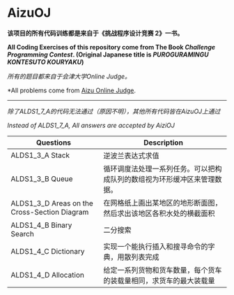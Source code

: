 # AizuOJ

**该项目的所有代码训练都是来自于《挑战程序设计竞赛 2》一书。**

**All Coding Exercises of this repository come from The Book *Challenge Programming Contest*. (Original Japanese title is *PUROGURAMINGU KONTESUTO KOURYAKU*)**

*所有的题目都来自于会津大学Online Judge。*

*All problems come from [Aizu Online Judge](http://judge.u-aizu.ac.jp/).

***

*除了ALDS1_7_A的代码无法通过（原因不明），其他所有代码皆在AizuOJ上通过*

*Instead of ALDS1_7_A, All answers are accepted by AiziOJ*

Questions | Description
-|---
ALDS1_3_A Stack | 逆波兰表达式求值
ALDS1_3_B Queue | 循环调度法处理一系列任务。可以把构成队列的数组视为环形缓冲区来管理数据。
ALDS1_3_D Areas on the Cross-Section Diagram | 在网格纸上画出某地区的地形断面图，然后求出该地区各积水处的横截面积
ALDS1_4_B Binary Search | 二分搜索
ALDS1_4_C Dictionary | 实现一个能执行插入和搜寻命令的字典，用散列表完成
ALDS1_4_D Allocation | 给定一系列货物和货车数量，每个货车的装载量相同，求货车的最大装载量
